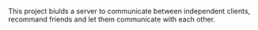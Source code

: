 This project biulds a server to communicate between independent clients, recommand friends and let them communicate with each other.
